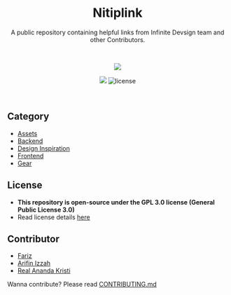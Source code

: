 <h1 align=center>Nitiplink</h1>
<p align=center>
A public repository containing helpful links from Infinite Devsign team and other Contributors.
</p>

<br>

<p align=center>
  <img src="https://forthebadge.com/images/badges/makes-people-smile.svg">
</p>

<p align=center>
  <img src="https://visitor-badge.laobi.icu/badge?page_id=infinitedevsign.nitiplink"/>
  <img src="https://img.shields.io/badge/license-GPL-blue.svg" alt="license"/>
</p>

<br>

## Category
- <a href="assets/">Assets</a>
- <a href="backend/">Backend</a>
- <a href="design-inspiration/">Design Inspiration</a>
- <a href="frontend/">Frontend</a>
- <a href="gear/">Gear</a>

## License
- <b>This repository is open-source under the GPL 3.0 license (General Public License 3.0)</b>
- Read license details <a href="LICENSE">here</a>

## Contributor
- <a href="https://github.com/FarizInk">Fariz</a>
- <a href="https://github.com/arifinizzah">Arifin Izzah</a>
- <a href="https://github.com/anaknyata">Real Ananda Kristi</a>

Wanna contribute? Please read <a href="CONTRIBUTING.md">CONTRIBUTING.md</a>
